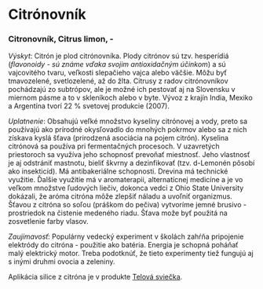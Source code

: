 Citrónovník
===========

### Citronovník, Citrus limon, -

*Výskyt*: Citrón je plod citrónovníka. Plody citrónov sú tzv. hesperídiá
(*flavonoidy - sú známe vďaka svojim antioxidačným účinkom*) a sú vajcovitého
tvaru, veľkosti slepačieho vajca alebo väčšie. Môžu byť tmavozelené,
svetlozelené, až do žlta. Citrusy z radov citrónovníkov pochádzajú zo subtrópov,
ale je možné ich pestovať aj na Slovensku v miernom pásme a to v skleníkoch
alebo v byte. Vývoz z krajín India, Mexiko a Argentína tvorí 22 % svetovej
produkcie (2007).

*Uplatnenie*: Obsahujú veľké množstvo kyseliny citrónovej a vody, preto sa
používajú ako prírodné okysľovadlo do mnohých pokrmov alebo sa z nich získava
kyslá šťava (prirodzená asociácia na pojem citrón). Kyselina citrónová sa
používa pri fermentačných procesoch. V uzavretých priestoroch sa využíva jeho
schopnosť prevoňať miestnosť. Jeho vlastnosť je aj odstrániť mastnotu, bieliť
škvrny a dezinfikovať (tzv. d-Lemonén pôsobí ako insekticíd). Má antibakeriálne
schopnosti. Drevina má technické využitie. Ďalšie využitie má v aromaterapii,
alternatícnej medicíne a je vo veľkom množstve ľudových liečiv, dokonca vedci z
Ohio State University dokázali, že aróma citróna môže zlepšiť náladu a uvoľniť
organizmus. Šťavou z citróna so soľou (práškom do pečiva) vytvoríme jemné
brusivo - prostriedok na čistenie medeného riadu. Šťava može byť použitá na
zosvetlenie farby vlasov.

*Zaujímavosť*: Populárny vedecký experiment v školách zahŕňa pripojenie
elektródy do citróna - použitie ako batéria. Energia je schopná poháňať malý
elektrický motor. Treba podotknúť, že tieto experimenty tiež fungujú aj s inými
druhmi ovocia a zeleniny.

Aplikácia silice z citróna je v produkte
[Telová sviečka](../sviecky/telove-sviecky).
